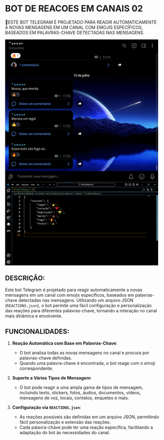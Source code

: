 # BOT DE REACOES EM CANAIS 02
🤖ESTE BOT TELEGRAM É PROJETADO PARA REAGIR AUTOMATICAMENTE A NOVAS MENSAGENS EM UM CANAL COM EMOJIS ESPECÍFICOS, BASEADOS EM PALAVRAS-CHAVE DETECTADAS NAS MENSAGENS.

<img src="./IMAGENS/FOTO_1.png" align="center" width="500"> <br>
<img src="./IMAGENS/FOTO_2.png" align="center" width="500"> <br>

## DESCRIÇÃO:
Este bot Telegram é projetado para reagir automaticamente a novas mensagens em um canal com emojis específicos, baseados em palavras-chave detectadas nas mensagens. Utilizando um arquivo JSON (`REACTIONS.json`), o bot permite uma fácil configuração e personalização das reações para diferentes palavras-chave, tornando a interação no canal mais dinâmica e envolvente.

## FUNCIONALIDADES:
1. **Reação Automática com Base em Palavras-Chave**:
   - O bot analisa todas as novas mensagens no canal e procura por palavras-chave definidas.
   - Quando uma palavra-chave é encontrada, o bot reage com o emoji correspondente.

2. **Suporte a Vários Tipos de Mensagem**:
   - O bot pode reagir a uma ampla gama de tipos de mensagem, incluindo texto, stickers, fotos, áudios, documentos, vídeos, mensagens de voz, locais, contatos, enquetes e mais.

3. **Configuração via `REACTIONS.json`**:
   - As reações possíveis são definidas em um arquivo JSON, permitindo fácil personalização e extensão das reações.
   - Cada palavra-chave pode ter uma reação específica, facilitando a adaptação do bot às necessidades do canal.


